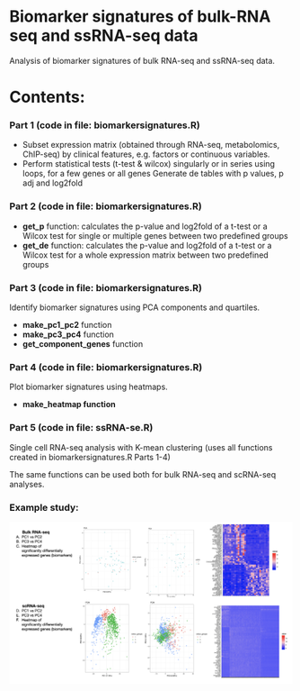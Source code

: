 # Biomarker signatures of bulk-RNA seq and ssRNA-seq data
Analysis of biomarker signatures of bulk RNA-seq and ssRNA-seq data.

# Contents:
### Part 1 (code in file: biomarkersignatures.R)
- Subset expression matrix (obtained through RNA-seq, metabolomics, ChIP-seq) by clinical features, e.g. factors or continuous variables.
- Perform statistical tests (t-test & wilcox) singularly or in series using loops, for a few genes or all genes
Generate de tables with p values, p adj and log2fold 

### Part 2 (code in file: biomarkersignatures.R)
- **get_p** function: calculates the p-value and log2fold of a t-test or a Wilcox test for single or multiple genes between two predefined groups
- **get_de** function: calculates the p-value and log2fold of a t-test or a Wilcox test for a whole expression matrix between two predefined groups

### Part 3 (code in file: biomarkersignatures.R)
Identify biomarker signatures using PCA components and quartiles. 
- **make_pc1_pc2** function
- **make_pc3_pc4** function
- **get_component_genes** function

### Part 4 (code in file: biomarkersignatures.R)
Plot biomarker signatures using heatmaps.
- **make_heatmap function**

### Part 5 (code in file: ssRNA-se.R)
Single cell RNA-seq analysis with K-mean clustering (uses all functions created in biomarkersignatures.R Parts 1-4)

The same functions can be used both for bulk RNA-seq and scRNA-seq analyses. 

### Example study:
![](plots.png)


